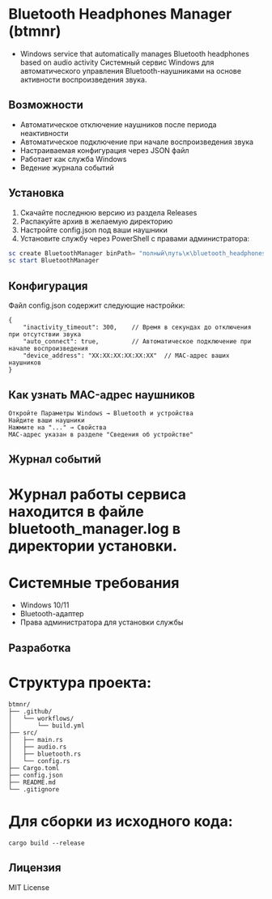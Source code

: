 # Bluetooth Headphones Manager (btmnr)
* Windows service that automatically manages Bluetooth headphones based on audio activity
Системный сервис Windows для автоматического управления Bluetooth-наушниками на основе активности воспроизведения звука.

## Возможности
- Автоматическое отключение наушников после периода неактивности
- Автоматическое подключение при начале воспроизведения звука
- Настраиваемая конфигурация через JSON файл
- Работает как служба Windows
- Ведение журнала событий

## Установка
1. Скачайте последнюю версию из раздела Releases
2. Распакуйте архив в желаемую директорию
3. Настройте config.json под ваши наушники
4. Установите службу через PowerShell с правами администратора:
```powershell
sc create BluetoothManager binPath= "полный\путь\к\bluetooth_headphones_manager.exe"
sc start BluetoothManager
```

## Конфигурация
Файл config.json содержит следующие настройки:
```
{
    "inactivity_timeout": 300,    // Время в секундах до отключения при отсутствии звука
    "auto_connect": true,         // Автоматическое подключение при начале воспроизведения
    "device_address": "XX:XX:XX:XX:XX:XX"  // MAC-адрес ваших наушников
}
```

## Как узнать MAC-адрес наушников
    Откройте Параметры Windows → Bluetooth и устройства
    Найдите ваши наушники
    Нажмите на "..." → Свойства
    MAC-адрес указан в разделе "Сведения об устройстве"

## Журнал событий
# Журнал работы сервиса находится в файле bluetooth_manager.log в директории установки.

# Системные требования
- Windows 10/11
- Bluetooth-адаптер
- Права администратора для установки службы

## Разработка
# Структура проекта:
```
btmnr/
├── .github/
│   └── workflows/
│       └── build.yml
├── src/
│   ├── main.rs
│   ├── audio.rs
│   ├── bluetooth.rs
│   └── config.rs
├── Cargo.toml
├── config.json
├── README.md
└── .gitignore
```

# Для сборки из исходного кода:

```cargo build --release```

## Лицензия
MIT License
